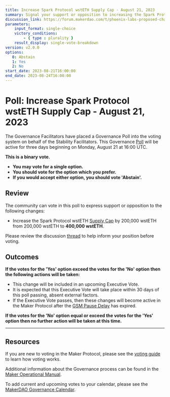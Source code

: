 ```yaml
---
title: Increase Spark Protocol wstETH Supply Cap - August 21, 2023
summary: Signal your support or opposition to increasing the Spark Protocol wstETH Supply Cap to 400k.
discussion_link: https://forum.makerdao.com/t/phoenix-labs-proposed-changes-for-spark-for-next-upcoming-spell/21685
parameters:
    input_format: single-choice
    victory_conditions:
        - { type : plurality }
    result_display: single-vote-breakdown
version: v2.0.0
options:
   0: Abstain
   1: Yes
   2: No
start_date: 2023-08-21T16:00:00
end_date: 2023-08-24T16:00:00
---
```

# Poll: Increase Spark Protocol wstETH Supply Cap - August 21, 2023

The Governance Facilitators have placed a Governance Poll into the voting system on behalf of the Stability Facilitators. This Governance [Poll](https://manual.makerdao.com/governance/governance-cycle/weekly-governance-cycle#weekly-governance-cycle-definitions-mip16c1) will be active for three days beginning on Monday, August 21 at 16:00 UTC.

**This is a binary vote.**
- **You may vote for a single option.**
- **You should vote for the option which you prefer.**
- **If you would accept either option, you should vote 'Abstain'.**

## Review

The community can vote in this poll to express support or opposition to the following changes:
* Increase the Spark Protocol wstETH [Supply Cap](https://docs.sparkprotocol.io/developers/features/supply-borrow-caps#supply-caps) by 200,000 wstETH from 200,000 wstETH to **400,000 wstETH**.

Please review the discussion [thread](https://forum.makerdao.com/t/phoenix-labs-proposed-changes-for-spark-for-next-upcoming-spell/21685) to help inform your position before voting.

## Outcomes

**If the votes for the 'Yes' option exceed the votes for the 'No' option then the following actions will be taken:**
* This change will be included in an upcoming Executive Vote.
* It is expected that this Executive Vote will take place within 30 days of this poll passing, absent external factors.
* If the Executive Vote passes, then these changes will become active in the Maker Protocol after the [GSM Pause Delay](https://manual.makerdao.com/parameter-index/core/param-gsm-pause-delay) has expired.

**If the votes for the 'No' option equal or exceed the votes for the 'Yes' option then no further action will be taken at this time.**

---

## Resources

If you are new to voting in the Maker Protocol, please see the [voting guide](https://manual.makerdao.com/governance/voting-in-makerdao/on-chain-governance) to learn how voting works.

Additional information about the Governance process can be found in the [Maker Operational Manual](https://manual.makerdao.com).

To add current and upcoming votes to your calendar, please see the [MakerDAO Governance Calendar](https://manual.makerdao.com/makerdao/calendars/governance-calendar).
